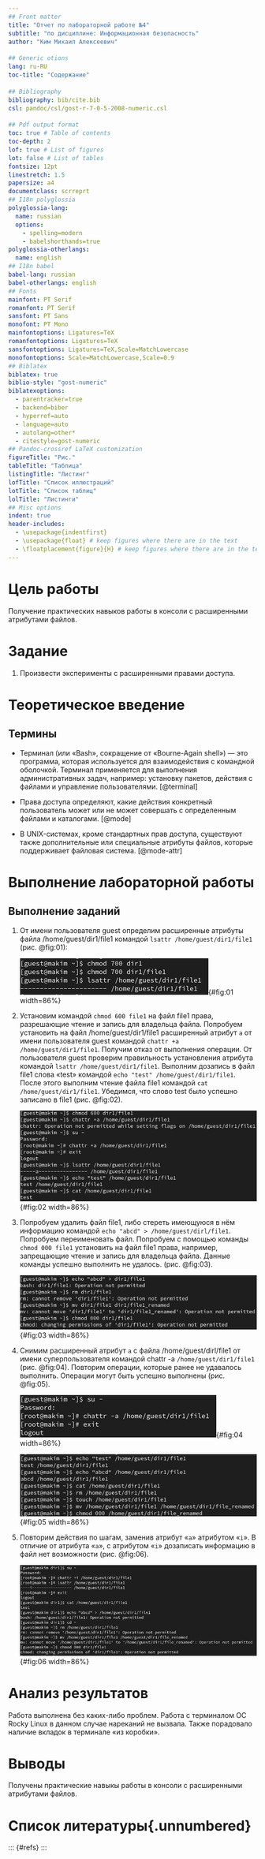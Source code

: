 ```yaml
---
## Front matter
title: "Отчет по лабораторной работе №4"
subtitle: "по дисциплине: Информационная безопасность"
author: "Ким Михаил Алексеевич"

## Generic otions
lang: ru-RU
toc-title: "Содержание"

## Bibliography
bibliography: bib/cite.bib
csl: pandoc/csl/gost-r-7-0-5-2008-numeric.csl

## Pdf output format
toc: true # Table of contents
toc-depth: 2
lof: true # List of figures
lot: false # List of tables
fontsize: 12pt
linestretch: 1.5
papersize: a4
documentclass: scrreprt
## I18n polyglossia
polyglossia-lang:
  name: russian
  options:
	- spelling=modern
	- babelshorthands=true
polyglossia-otherlangs:
  name: english
## I18n babel
babel-lang: russian
babel-otherlangs: english
## Fonts
mainfont: PT Serif
romanfont: PT Serif
sansfont: PT Sans
monofont: PT Mono
mainfontoptions: Ligatures=TeX
romanfontoptions: Ligatures=TeX
sansfontoptions: Ligatures=TeX,Scale=MatchLowercase
monofontoptions: Scale=MatchLowercase,Scale=0.9
## Biblatex
biblatex: true
biblio-style: "gost-numeric"
biblatexoptions:
  - parentracker=true
  - backend=biber
  - hyperref=auto
  - language=auto
  - autolang=other*
  - citestyle=gost-numeric
## Pandoc-crossref LaTeX customization
figureTitle: "Рис."
tableTitle: "Таблица"
listingTitle: "Листинг"
lofTitle: "Список иллюстраций"
lotTitle: "Список таблиц"
lolTitle: "Листинги"
## Misc options
indent: true
header-includes:
  - \usepackage{indentfirst}
  - \usepackage{float} # keep figures where there are in the text
  - \floatplacement{figure}{H} # keep figures where there are in the text
---
```


# Цель работы

Получение практических навыков работы в консоли с расширенными атрибутами файлов.

# Задание

1. Произвести эксперименты с расширенными правами доступа.

# Теоретическое введение
## Термины

- Терминал (или «Bash», сокращение от «Bourne-Again shell») — это программа, которая используется для взаимодействия с командной оболочкой. Терминал применяется для выполнения административных задач, например: установку пакетов, действия с файлами и управление пользователями. [@terminal]

- Права доступа определяют, какие действия конкретный пользователь может или не может совершать с определенным файлами и каталогами. [@mode]

- В UNIX-системах, кроме стандартных прав доступа, существуют также дополнительные или специальные атрибуты файлов, которые поддерживает файловая система. [@mode-attr]


# Выполнение лабораторной работы
## Выполнение заданий

1. От имени пользователя guest определим расширенные атрибуты файла /home/guest/dir1/file1 командой `lsattr /home/guest/dir1/file1` (рис. @fig:01):

    ![Расширенные артибуты файла](image/Screenshot_1.png){#fig:01 width=86%}

2. Установим командой `chmod 600 file1` на файл file1 права, разрешающие чтение и запись для владельца файла. Попробуем установить на файл /home/guest/dir1/file1 расширенный атрибут `a` от имени пользователя guest командой `chattr +a /home/guest/dir1/file1`. Получим отказ от выполнения операции. От пользователя guest проверим правильность установления атрибута командой `lsattr /home/guest/dir1/file1`. Выполним дозапись в файл file1 слова «test» командой `echo "test" /home/guest/dir1/file1`. После этого выполним чтение файла file1 командой `cat /home/guest/dir1/file1`. Убедимся, что слово test было успешно записано в file1 (рис. @fig:02). 

    ![Изменение прав доступа файла file1. Запись в file1 слова «test»](image/Screenshot_2.png){#fig:02 width=86%}


3. Попробуем удалить файл file1, либо стереть имеющуюся в нём информацию командой `echo "abcd" > /home/guest/dirl/file1`. Попробуем переименовать файл. Попробуем с помощью команды `chmod 000 file1` установить на файл file1 права, например, запрещающие чтение и запись для владельца файла. Данные команды успешно выполнить не удалось. (рис. @fig:03).

    ![Попытка исполнения базовых команд](image/Screenshot_3.png){#fig:03 width=86%}

4. Снимим расширенный атрибут `a` с файла /home/guest/dirl/file1 от имени суперпользователя командой chattr -a `/home/guest/dir1/file1` (рис. @fig:04). Повторим операции, которые ранее не удавалось выполнить. Операции могут быть успешно выполнены (рис. @fig:05).

    ![Удаление расширенного атрибута](image/Screenshot_4.png){#fig:04 width=86%}

    ![Выполнение операций без расширенного атрибута](image/Screenshot_5.png){#fig:05 width=86%}

5. Повторим действия по шагам, заменив атрибут «`a`» атрибутом «`i`». В отличие от атрибута «`a`», с атрибутом «`i`» дозаписать информацию в файл нет возможности (рис. @fig:06).
   
    ![Операции при расширенном артибуте «i» ](image/Screenshot_6.png){#fig:06 width=86%}


# Анализ результатов

Работа выполнена без каких-либо проблем. Работа с терминалом ОС Rocky Linux в данном случае нареканий не вызвала. Также порадовало наличие вкладок в терминале «из коробки».

# Выводы

Получены практические навыкы работы в консоли с расширенными атрибутами файлов.


# Список литературы{.unnumbered}

::: {#refs}
:::
